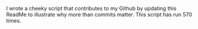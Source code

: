 I wrote a cheeky script that contributes to my Github by updating this ReadMe to illustrate why more than commits matter. This script has run 570 times.